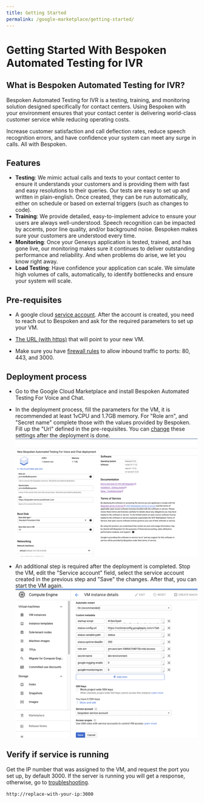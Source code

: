 ```yaml
---
title: Getting Started
permalink: /google-marketplace/getting-started/
---
```

# Getting Started With Bespoken Automated Testing for IVR

## What is Bespoken Automated Testing for IVR?

Bespoken Automated Testing for IVR is a testing, training, and monitoring solution designed specifically for contact centers. Using Bespoken with your environment ensures that your contact center is delivering world-class customer service while reducing operating costs.

Increase customer satisfaction and call deflection rates, reduce speech recognition errors, and have confidence your system can meet any surge in calls. All with Bespoken.

## Features

* **Testing**: We mimic actual calls and texts to your contact center to ensure it understands your customers and is providing them with fast and easy resolutions to their queries. Our tests are easy to set up and written in plain-english. Once created, they can be run automatically, either on schedule or based on external triggers (such as changes to code).
* **Training**: We provide detailed, easy-to-implement advice to ensure your users are always well-understood. Speech recognition can be impacted by accents, poor line quality, and/or background noise. Bespoken makes sure your customers are understood every time.
* **Monitoring**: Once your Genesys application is tested, trained, and has gone live, our monitoring makes sure it continues to deliver outstanding performance and reliability. And when problems do arise, we let you know right away.
* **Load Testing**: Have confidence your application can scale. We simulate high volumes of calls, automatically, to identify bottlenecks and ensure your system will scale.

## Pre-requisites

- A google cloud [service account](/google-marketplace/faq/#how-to-set-up-a-google-cloud-service-account). After
the account is created, you need to reach out to Bespoken and ask for the required parameters to set up your VM.

- [The URL (with https)](/google-marketplace/faq/#how-to-set-up-an-https-url-that-works-with-the-bespoken-vm) that will point to your new VM. 

- Make sure you have [firewall rules](https://cloud.google.com/filestore/docs/configuring-firewall) to allow inbound traffic to ports: 80, 443, and 3000. 

## Deployment process

- Go to the Google Cloud Marketplace and install Bespoken Automated Testing For Voice and Chat.

- In the deployment process, fill the parameters for the VM, it is recommended at least 1vCPU and 1.7GB memory. For "Role arn", and "Secret name" complete those with the values provided by Bespoken. Fill up the "Url" defined in the pre-requisites. You can [change](/google-marketplace/faq/#how-to-update-server-settings) these settings after the deployment is done.
[<img src="./assets/google-marketplace-deployment.png">](./assets/google-marketplace-deployment.png)

- An additional step is required after the deployment is completed. Stop the VM, edit the "Service account" field, select the service account created in the previous step and "Save" the changes. After that, you can start the VM again.
[<img src="./assets/google-marketplace-set-service-account.png">](./assets/google-marketplace-set-service-account.png)


## Verify if service is running
Get the IP number that was assigned to the VM, and request the port you set up, by default 3000. If the server is running you will get a response, otherwise, go to [troubleshooting](/google-marketplace/faq/#troubleshooting).

```bash
http://replace-with-your-ip:3000
```
